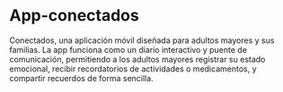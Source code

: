 # App-conectados
Conectados, una aplicación móvil diseñada para adultos mayores y sus familias. La app funciona como un diario interactivo y puente de comunicación, permitiendo a los adultos mayores registrar su estado emocional, recibir recordatorios de actividades o medicamentos, y compartir recuerdos de forma sencilla.

